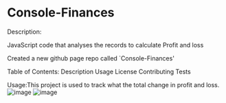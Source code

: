 # Console-Finances
Description:

JavaScript code that analyses the records to calculate Profit and loss
 
 Created a new github page repo called `Console-Finances'

 Table of Contents:
 Description
 Usage
 License
 Contributing
 Tests
 

 Usage:This project is used to track what the total change in profit and loss.
 ![image](https://github.com/ArshiyaShahir/Console-Finances/assets/152011318/dc076462-4802-48dd-b3c5-64541e7be016)
![image](https://github.com/ArshiyaShahir/Console-Finances/assets/152011318/432513e9-804c-4f8d-89aa-536d0917a340)
 